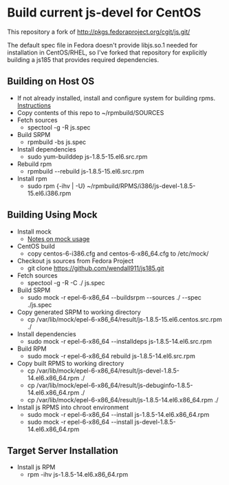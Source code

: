 # Build current js-devel for CentOS
This repository a fork of http://pkgs.fedoraproject.org/cgit/js.git/

The default spec file in Fedora doesn't provide libjs.so.1 needed for installation in CentOS/RHEL, so I've forked that repository for explicitly building a js185 that provides required dependencies.

## Building on Host OS
* If not already installed, install and configure system for building rpms. [Instructions](http://wiki.centos.org/HowTos/SetupRpmBuildEnvironment)
* Copy contents of this repo to ~/rpmbuild/SOURCES
* Fetch sources
  * spectool -g -R js.spec
* Build SRPM
  * rpmbuild -bs js.spec
* Install dependencies
  * sudo yum-builddep js-1.8.5-15.el6.src.rpm
* Rebuild rpm
  * rpmbuild --rebuild js-1.8.5-15.el6.src.rpm
* Install rpm
  * sudo rpm {-ihv | -U} ~/rpmbuild/RPMS/i386/js-devel-1.8.5-15.el6.i386.rpm

## Building Using Mock
* Install mock
  * [Notes on mock usage](https://fedoraproject.org/wiki/Using_Mock_to_test_package_builds)
* CentOS build
  * copy centos-6-i386.cfg and centos-6-x86_64.cfg to /etc/mock/
* Checkout js sources from Fedora Project
  * git clone https://github.com/wendall911/js185.git
* Fetch sources
  * spectool -g -R -C ./ js.spec
* Build SRPM
  * sudo mock -r epel-6-x86_64 --buildsrpm --sources ./ --spec ./js.spec
* Copy generated SRPM to working directory
  * cp /var/lib/mock/epel-6-x86_64/result/js-1.8.5-15.el6.centos.src.rpm ./
* Install dependencies
  * sudo mock -r epel-6-x86_64 --installdeps js-1.8.5-14.el6.src.rpm
* Build RPM
  * sudo mock -r epel-6-x86_64 rebuild js-1.8.5-14.el6.src.rpm
* Copy built RPMS to working directory
  * cp /var/lib/mock/epel-6-x86_64/result/js-devel-1.8.5-14.el6.x86_64.rpm ./
  * cp /var/lib/mock/epel-6-x86_64/result/js-debuginfo-1.8.5-14.el6.x86_64.rpm ./
  * cp /var/lib/mock/epel-6-x86_64/result/js-1.8.5-14.el6.x86_64.rpm ./
* Install js RPMS into chroot environment
  * sudo mock -r epel-6-x86_64 --install js-1.8.5-14.el6.x86_64.rpm
  * sudo mock -r epel-6-x86_64 --install js-devel-1.8.5-14.el6.x86_64.rpm

## Target Server Installation
* Install js RPM
  * rpm -ihv js-1.8.5-14.el6.x86_64.rpm
